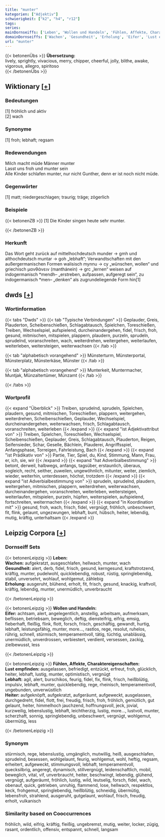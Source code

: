 ```yaml
---
title: "munter"
kategorien: ["Adjektiv"]
schwierigkeit: ["k2", "h4", "r12"]
tags:
series:
mainDornseiffs: ['Leben', 'Wollen und Handeln', 'Fühlen, Affekte, Charaktereigenschaften']
domainDornseiffs: ['Wachen', 'Gesundheit', 'Erholung', 'Eifer', 'Lust empfinden', 'Lebhaft', 'Heiter']
url: "munter"
---
```


{{< betonenÜbs >}}
**Übersetzung:**  
lively, sprightly, vivacious, merry, chipper, cheerful, jolly, blithe, awake, vigorous, allegro, spiritoso  
{{< /betonenÜbs >}}

## Wiktionary [[+](https://de.wiktionary.org/wiki/munter)]

### Bedeutungen
[1] fröhlich und aktiv  
[2] wach  

### Synonyme
[1] froh; lebhaft; regsam  

### Redewendungen
Milch macht müde Männer munter  
Lasst uns froh und munter sein  
Alle Kinder schlafen munter, nur nicht Gunther, denn er ist noch nicht müde.  

### Gegenwörter
[1] matt; niedergeschlagen; traurig; träge; zögerlich  

### Beispiele
{{< betonenZB >}}
[1] Die Kinder singen heute sehr munter.  

{{< /betonenZB >}}
### Herkunft
Das Wort geht zurück auf mittelhochdeutsch munder → gmh und althochdeutsch muntar → goh „lebhaft“; Verwandtschaften mit den außergermanischen Formen walisisch mynnu → cy „wünschen, wollen“ und griechisch μανθάνειν (manthánein) → grc „lernen“ weisen auf indogermanisch *mendh– „erstreben, aufpassen, aufgeregt sein“, zu indogermanisch *men– „denken“ als zugrundeliegende Form hin[1]  



## dwds [[+](https://www.dwds.de/wb/munter)]

### Wortinformation
{{< tabs "Dwds" >}}
{{< tab "Typische Verbindungen" >}}
Geplauder, Greis, Plauderton, Scheibenschießen, Schlagabtausch, Spielchen, Toreschießen, Treiben, Wechselspiel, aufspielend, durcheinandergehen, fidel, frisch, froh, gesund, mitmischen, mitspielen, plappern, plaudern, purzeln, sprudeln, sprudelnd, voranschreiten, wach, weiterdrehen, weitergehen, weiterlaufen, weiterleben, weitersteigen, weiterwachsen
{{< /tab >}}

{{< tab "alphabetisch vorangehend" >}}
Münsterturm, Münsterportal, Münsterplatz, Münsterkäse, Münster
{{< /tab >}}

{{< tab "alphabetisch vorangehend" >}}
Munterkeit, Muntermacher, Muntjak, Münzaltertümer, Münzamt
{{< /tab >}}

{{< /tabs >}}

### Wortprofil
{{< expand "Überblick" >}} Treiben, sprudelnd, sprudeln, Spielchen, plaudern, gesund, mitmischen, Toreschießen, plappern, weitergehen, weiterdrehen, Scheibenschießen, Geplauder, Wechselspiel, durcheinandergehen, weiterwachsen, frisch, Schlagabtausch, voranschreiten, weiterleben {{< /expand >}}
{{< expand "ist Adjektivattribut von" >}} Treiben, Spielchen, Toreschießen, Wechselspiel, Scheibenschießen, Geplauder, Greis, Schlagabtausch, Plauderton, Reigen, Seifensieder, Schar, Geselle, Bächlein, Plauderei, Angriffsspiel, Anfangsphase, Torreigen, Fahrleistung, Bach {{< /expand >}}
{{< expand "ist Prädikativ von" >}} Partie, Tier, Spiel, du, Kind, Stimmung, Mann, Frau, er, ich, sie, wir {{< /expand >}}
{{< expand "hat Adverbialbestimmung" >}} betont, derweil, halbwegs, anfangs, tagsüber, erstaunlich, überaus, sogleich, recht, seither, zuweilen, ungewöhnlich, mitunter, weiter, ziemlich, wieder, weiterhin, unterdessen, höchst, trotzdem {{< /expand >}}
{{< expand "ist Adverbialbestimmung von" >}} sprudeln, sprudelnd, plaudern, weitergehen, mitmischen, plappern, weiterdrehen, weiterwachsen, durcheinandergehen, voranschreiten, weiterleben, weitersteigen, weiterlaufen, mitspielen, purzeln, hüpfen, weiterspielen, aufspielend, fortschreiten, weitermachen {{< /expand >}}
{{< expand "in Koordination mit" >}} gesund, froh, wach, frisch, fidel, vergnügt, fröhlich, unbeschwert, fit, flink, gelaunt, ungezwungen, lebhaft, bunt, hübsch, heiter, lebendig, mutig, kräftig, unterhaltsam {{< /expand >}}

## Leipzig Corpora [[+](https://corpora.uni-leipzig.de/en/res?word=munter&corpusId=deu_newscrawl-public_2018)]

### Dornseiff Sets
{{< betonenLeipzig >}}
**Leben:**  
**Wachen:** aufgekratzt, ausgeschlafen, hellwach, munter, wach  
**Gesundheit:** alert, derb, fidel, frisch, gesund, kerngesund, kraftstrotzend, kräftig, munter, pudelwohl, quicklebendig, robust, rüstig, springlebendig, stabil, unversehrt, wohlauf, wohlgemut, zählebig  
**Erholung:** ausgeruht, blühend, erholt, fit, frisch, gesund, knackig, kraftvoll, kräftig, lebendig, munter, unermüdlich, unverbraucht  

{{< /betonenLeipzig >}}


{{< betonenLeipzig >}}
**Wollen und Handeln:**  
**Eifer:** achtsam, alert, angelegentlich, anstellig, arbeitsam, aufmerksam, beflissen, betriebsam, beweglich, deftig, diensteifrig, eifrig, emsig, fieberhaft, fleißig, flink, flott, forsch, frisch, geschäftig, gewandt, hurtig, lebhaft, leistungsfähig, munter, more..., rastlos, rege, resolut, ruhelos, rührig, schnell, stürmisch, temperamentvoll, tätig, tüchtig, unablässig, unermüdlich, unverdrossen, verbiestert, verdient, versessen, zackig, zielbewusst, less  

{{< /betonenLeipzig >}}


{{< betonenLeipzig >}}
**Fühlen, Affekte, Charaktereigenschaften:**  
**Lust empfinden:** ausgelassen, befriedigt, entzückt, erfreut, froh, glücklich, heiter, lebhaft, lustig, munter, optimistisch, vergnügt  
**Lebhaft:** agil, alert, burschikos, feurig, fidel, fix, flink, frisch, heißblütig, impulsiv, lebhaft, munter, quicklebendig, rege, rheinisch, temperamentvoll, ungebunden, unverwüstlich  
**Heiter:** aufgeknöpft, aufgekratzt, aufgeräumt, aufgeweckt, ausgelassen, durchgedreht, fidel, flott, frei, freudig, frisch, froh, fröhlich, gemütlich, gut gelaunt, heiter, himmelhoch jauchzend, hoffnungsvoll, jeck, jovial, kurzweilig, lebenslustig, lebhaft, leichtherzig, lustig, more..., lustvoll, munter, scherzhaft, sonnig, springlebendig, unbeschwert, vergnügt, wohlgemut, übermütig, less  

{{< /betonenLeipzig >}}

### Synonym
stürmisch, rege, lebenslustig, umgänglich, mutwillig, heiß, ausgeschlafen, sprudelnd, besessen, wohlgelaunt, feurig, wohlgemut, wohl, heftig, regsam, erheitert, aufgeweckt, stimmungsvoll, lebhaft, temperamentvoll, quecksilbrig, angeregt, dynamisch, stillvergnügt, leidenschaftlich, mobil, beweglich, vital, vif, unverbraucht, heiter, beschwingt, lebendig, glühend, vergnügt, aufgeräumt, fröhlich, lustig, wild, leutselig, forsch, fidel, wach, obenauf, quick, getrieben, unruhig, flammend, lose, hellwach, respektlos, keck, frohgemut, springlebendig, heißblütig, schneidig, übermütig, lebensfroh, strahlend, ausgeruht, gutgelaunt, wohlauf, frisch, freudig, erholt, vulkanisch


### Similarity based on Cooccurrences
fröhlich, wild, eifrig, kräftig, fleißig, ungebremst, mutig, weiter, locker, zügig, rasant, ordentlich, offensiv, entspannt, schnell, langsam

